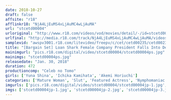 ```yaml
---
date: 2018-10-27
draft: false
affsite: "r18"
afflinkr18: "NjA4LjEuMS4xLjAuMC4wLjAuMA"
url: "stcetd00004"
urloriginal: "http://www.r18.com/videos/vod/movies/detail/-/id=stcetd00004"
urlfinal: "http://media.r18.com/track/NjA4LjEuMS4xLjAuMC4wLjAuMA/videos/vod/movies/detail/-/id=stcetd00004"
samplevid: "awspv3001.r18.com/litevideo/freepv/c/cet/cetd00235/cetd00235_dmb_w.mp4"
title: "[Bargain Set] Loan Shark Female Company President Falls Into Debauchery Ichika Kamihata Yuna Shina Akemi Horiuchi"
mainimgurl: "pics.r18.com/digital/video/stcetd00004/stcetd00004ps.jpg"
mainimgs: "stcetd00004ps.jpg"
releasedate: "Jan. 30, 2018"
duration: 472
productioncomp: "Celeb no Tomo"
girls: ['Yuna Shina', 'Ichika Kamihata', 'Akemi Horiuchi']
categories: ['Mature Woman', 'Slut', 'Featured Actress', 'Nymphomaniac', 'Bondage', 'Hi-Def', 'Set Items']
imgurls: ['pics.r18.com/digital/video/stcetd00004/stcetd00004jp-1.jpg', 'pics.r18.com/digital/video/stcetd00004/stcetd00004jp-2.jpg', 'pics.r18.com/digital/video/stcetd00004/stcetd00004jp-3.jpg', 'pics.r18.com/digital/video/stcetd00004/stcetd00004jp-4.jpg', 'pics.r18.com/digital/video/stcetd00004/stcetd00004jp-5.jpg', 'pics.r18.com/digital/video/stcetd00004/stcetd00004jp-6.jpg', 'pics.r18.com/digital/video/stcetd00004/stcetd00004jp-7.jpg', 'pics.r18.com/digital/video/stcetd00004/stcetd00004jp-8.jpg', 'pics.r18.com/digital/video/stcetd00004/stcetd00004jp-9.jpg', 'pics.r18.com/digital/video/stcetd00004/stcetd00004jp-10.jpg', 'pics.r18.com/digital/video/stcetd00004/stcetd00004jp-11.jpg', 'pics.r18.com/digital/video/stcetd00004/stcetd00004jp-12.jpg', 'pics.r18.com/digital/video/stcetd00004/stcetd00004jp-13.jpg', 'pics.r18.com/digital/video/stcetd00004/stcetd00004jp-14.jpg', 'pics.r18.com/digital/video/stcetd00004/stcetd00004jp-15.jpg', 'pics.r18.com/digital/video/stcetd00004/stcetd00004jp-16.jpg', 'pics.r18.com/digital/video/stcetd00004/stcetd00004jp-17.jpg', 'pics.r18.com/digital/video/stcetd00004/stcetd00004jp-18.jpg', 'pics.r18.com/digital/video/stcetd00004/stcetd00004jp-19.jpg', 'pics.r18.com/digital/video/stcetd00004/stcetd00004jp-20.jpg']
imgs: ['stcetd00004jp-1.jpg', 'stcetd00004jp-2.jpg', 'stcetd00004jp-3.jpg', 'stcetd00004jp-4.jpg', 'stcetd00004jp-5.jpg', 'stcetd00004jp-6.jpg', 'stcetd00004jp-7.jpg', 'stcetd00004jp-8.jpg', 'stcetd00004jp-9.jpg', 'stcetd00004jp-10.jpg', 'stcetd00004jp-11.jpg', 'stcetd00004jp-12.jpg', 'stcetd00004jp-13.jpg', 'stcetd00004jp-14.jpg', 'stcetd00004jp-15.jpg', 'stcetd00004jp-16.jpg', 'stcetd00004jp-17.jpg', 'stcetd00004jp-18.jpg', 'stcetd00004jp-19.jpg', 'stcetd00004jp-20.jpg']
---
```

